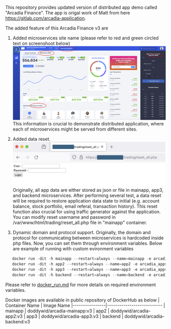 This repository provides updated version of distributed app demo called "Arcadia Finance".
The app is origal work of Matt from here https://gitlab.com/arcadia-application.

The added feature of this Arcadia Finance v3 are 
1. Added microservices site name (please refer to red and green circled text on screenshoot below)
   ![alt text](https://github.com/doddywid/doddywid-demo-app-arcadia-finance-v3/blob/main/arcadia-with-app-site-info.png)
   This information is crucial to demonstrate distributed application, where each of microservices might be served from different sites.
   
2. Added data reset.
   ![alt text](https://github.com/doddywid/doddywid-demo-app-arcadia-finance-v3/blob/main/arcadia-reset-all.png)
   Originally, all app data are either stored as json or file in mainapp, app3, and backend microservices. After performing several test, a data reset will be required to restore application data state to initial (e.g. account balance, stock portfolio, email referal, transaction history). This reset function also crucial for using traffic generator against the application.
   You can modify reset username and password in /var/www/html/trading/reset_all.php file in "mainapp" container.
   
3. Dynamic domain and protocol support.
   Originally, the domain and protocol for communicating between microservices is hardcoded inside php files. Now, you can set them through environment variables.
   Below are example of running with custom evironment variables
```python
   docker run -dit -h mainapp --restart=always --name=mainapp -e arcadia_appsite="aws2" -e arcadia_proto="https://" -e arcadia_domain="arcadia.f5poc.id" -p 80:80 doddywid/arcadia-mainapp:v3
   docker run -dit -h app2 --restart=always --name=app2 -e arcadia_appsite="aws2" -e arcadia_proto="https://" -e arcadia_domain="arcadia.f5poc.id" -p 81:80 doddywid/arcadia-app2:v3
   docker run -dit -h app3 --restart=always --name=app3 -e arcadia_appsite="aws2" -e arcadia_proto="https://" -e arcadia_domain="arcadia.f5poc.id" -p 82:80 doddywid/arcadia-app3:v3
   docker run -dit -h backend --restart=always --name=backend -e arcadia_appsite="aws2" -e arcadia_proto="https://" -e arcadia_domain="arcadia.f5poc.id" -p 83:80 doddywid/arcadia-backend:v3
```
   Please refer to [docker_run.md](https://github.com/doddywid/doddywid-demo-app-arcadia-finance-v3/blob/main/docker_run.md) for more details on required environment variables.



Docker images are available in public repository of DockerHub as below
| Container Name | Image Name 
|----------------|---------------------------
| mainapp        | doddywid/arcadia-mainapp:v3
| app2           | doddywid/arcadia-app2:v3
| app3           | doddywid/arcadia-app3:v3
| backend        | doddywid/arcadia-backend:v3
